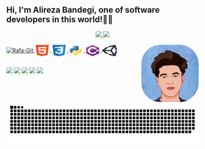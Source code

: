 ## Hi, I'm Alireza Bandegi, one of software developers in this world!👋😁
<div align="center">
  <a href="https://github.com/alirezabandegi">
  <img height="180em" src="https://github-readme-stats.vercel.app/api?username=alirezabandegi&show_icons=true&theme=dracula&include_all_commits=true&count_private=true"/>
  <img height="180em" src="https://github-readme-stats.vercel.app/api/top-langs/?username=alirezabandegi&layout=compact&langs_count=7&theme=dracula"/>
</div>
<div style="display: inline_block"><br>
  <img align="center" alt="Rafa-Git" height="30" width="40" src="https://raw.githubusercontent.com/jmnote/z-icons/master/svg/git.svg">
  <img align="center" alt="Rafa-HTML" height="30" width="40" src="https://raw.githubusercontent.com/devicons/devicon/master/icons/html5/html5-original.svg">
  <img align="center" alt="Rafa-CSS" height="30" width="40" src="https://raw.githubusercontent.com/devicons/devicon/master/icons/css3/css3-original.svg">
  <img align="center" alt="Rafa-Python" height="30" width="40" src="https://raw.githubusercontent.com/devicons/devicon/master/icons/python/python-original.svg">
  <img align="center" alt="Rafa-Csharp" height="30" width="40" src="https://raw.githubusercontent.com/devicons/devicon/master/icons/csharp/csharp-original.svg">
  <img align="center" alt="Rafa-Unity" height="30" width="40" src="https://github.com/alirezabandegi/alirezabandegi/blob/main/unityLogo.svg">
  <img align="right" alt="Rafa-pic" height="150" style="border-radius:50px;" src="https://github.com/alirezabandegi/alirezabandegi/blob/main/alirezaCartoonGif.gif">
  
</div>
  
  ##
 
<div> 
  <a href="https://www.youtube.com/channel/UCe_upvBWZI_IzMt-DtbaArQ" target="_blank"><img src="https://img.shields.io/badge/YouTube-FF0000?style=for-the-badge&logo=youtube&logoColor=white" target="_blank"></a>
  <a href="https://instagram.com/alirezamaxery" target="_blank"><img src="https://img.shields.io/badge/-Instagram-%23E4405F?style=for-the-badge&logo=instagram&logoColor=white" target="_blank"></a>
 	<a href="https://www.twitch.tv/alirezamaxer" target="_blank"><img src="https://img.shields.io/badge/Twitch-9146FF?style=for-the-badge&logo=twitch&logoColor=white" target="_blank"></a>
 <a href="https://discord.gg/ZDU7sHA" target="_blank"><img src="https://img.shields.io/badge/Discord-7289DA?style=for-the-badge&logo=discord&logoColor=white" target="_blank"></a> 
  <a href="https://www.linkedin.com/in/alirezamaxery/" target="_blank"><img src="https://img.shields.io/badge/-LinkedIn-%230077B5?style=for-the-badge&logo=linkedin&logoColor=white" target="_blank"></a> 
 
  ![Snake animation](https://github.com/alirezabandegi/alirezabandegi/blob/main/github-contribution-grid-snake.svg)
 
</div>
